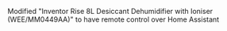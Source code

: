 Modified "Inventor Rise 8L Desiccant Dehumidifier with Ioniser (WEE/MM0449AA)" to have remote control over Home Assistant 
